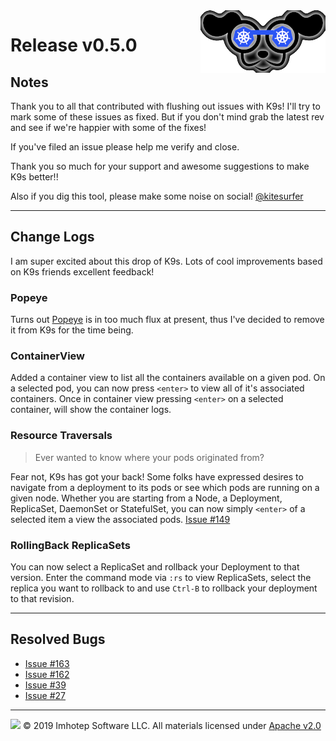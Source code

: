 <img src="https://raw.githubusercontent.com/derailed/k9s/master/assets/k9s_small.png" align="right" width="200" height="auto"/>

# Release v0.5.0

## Notes

Thank you to all that contributed with flushing out issues with K9s! I'll try to mark some of these issues as fixed. But if you don't mind grab the latest rev and see if we're happier with some of the fixes!

If you've filed an issue please help me verify and close.

Thank you so much for your support and awesome suggestions to make K9s better!!

Also if you dig this tool, please make some noise on social! [@kitesurfer](https://twitter.com/kitesurfer)

---

## Change Logs

I am super excited about this drop of K9s. Lots of cool improvements based on K9s friends excellent feedback!


### Popeye

Turns out [Popeye](https://github.com/derailed/popeye) is in too much flux at present, thus I've decided to remove it from K9s for the time being.

### ContainerView

Added a container view to list all the containers available on a given pod. On a selected pod, you can now press `<enter>` to view all of it's associated containers. Once in container view pressing `<enter>` on a selected container, will show the container logs.

### Resource Traversals

> Ever wanted to know where your pods originated from?

Fear not, K9s has got your back! Some folks have expressed desires to navigate from a deployment to its pods or see which pods are running on a given node. Whether you are starting from a Node, a Deployment, ReplicaSet, DaemonSet or StatefulSet, you can now simply `<enter>` of a selected item a view the associated pods. [Issue #149](https://github.com/zloom/k9s/issues/149)

### RollingBack ReplicaSets

You can now select a ReplicaSet and rollback your Deployment to that version. Enter the command mode via `:rs` to view ReplicaSets, select the replica you want to rollback to and use `Ctrl-B` to rollback your deployment to that revision.

---

## Resolved Bugs

+ [Issue #163](https://github.com/zloom/k9s/issues/163)
+ [Issue #162](https://github.com/zloom/k9s/issues/162)
+ [Issue #39](https://github.com/zloom/k9s/issues/39)
+ [Issue #27](https://github.com/zloom/k9s/issues/27)

---

<img src="https://raw.githubusercontent.com/derailed/k9s/master/assets/imhotep_logo.png" width="32" height="auto"/> © 2019 Imhotep Software LLC. All materials licensed under [Apache v2.0](http://www.apache.org/licenses/LICENSE-2.0)
